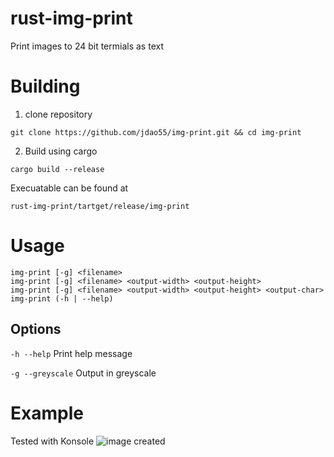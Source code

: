 # rust-img-print
Print images to 24 bit termials as text
 
# Building
1. clone repository 
```
git clone https://github.com/jdao55/img-print.git && cd img-print
```
2. Build using cargo
```
cargo build --release
```
Execuatable can be found at 
```
rust-img-print/tartget/release/img-print
```
# Usage 
```
img-print [-g] <filename>
img-print [-g] <filename> <output-width> <output-height>
img-print [-g] <filename> <output-width> <output-height> <output-char>
img-print (-h | --help)
```

## Options
```-h --help```          Print help message 
 
```-g --greyscale```   Output in greyscale
# Example
Tested with Konsole
![image created](2b_sample_output.png?raw=true "") 
 
